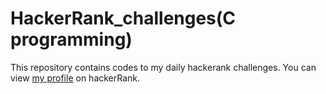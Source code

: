 # HackerRank_challenges(C programming)
This repository contains codes to my daily hackerank challenges.
You can view [my profile](https://www.hackerrank.com/atiegardelali) on hackerRank.
